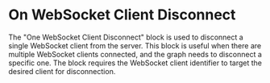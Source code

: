 # On WebSocket Client Disconnect

The "One WebSocket Client Disconnect" block is used to disconnect a single WebSocket client from the server. This block is useful when there are multiple WebSocket clients connected, and the graph needs to disconnect a specific one. The block requires the WebSocket client identifier to target the desired client for disconnection.
